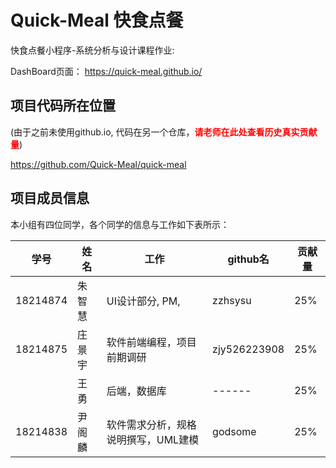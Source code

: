 # Quick-Meal 快食点餐 
快食点餐小程序-系统分析与设计课程作业: 

DashBoard页面： https://quick-meal.github.io/

##  项目代码所在位置
(由于之前未使用github.io, 代码在另一个仓库，<label style="color:red">**请老师在此处查看历史真实贡献量**</label>)

https://github.com/Quick-Meal/quick-meal

##  项目成员信息

本小组有四位同学，各个同学的信息与工作如下表所示：

| 学号     |   姓名    | 工作 |   github名   |   贡献量   |
| -------- | ------ | ---- | ------ | ------ |
| 18214874 | 朱智慧 |  UI设计部分, PM,    | zzhsysu |    25%   |
| 18214875 | 庄景宇 | 软件前端编程，项目前期调研     | zjy526223908 |    25%   |
|  | 王勇   |  后端，数据库    | ------ |    25%   |
| 18214838 | 尹阁麟 | 软件需求分析，规格说明撰写，UML建模 | godsome |    25%   |



